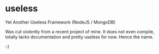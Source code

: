 # useless
Yet Another Useless Framework (NodeJS / MongoDB)

Was cut violently from a recent project of mine. It does not even compile, totally lacks documentation and pretty useless for now. Hence the name.

::)